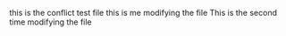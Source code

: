 this is the conflict test file
this is me modifying the file
 This is the second time modifying the file
